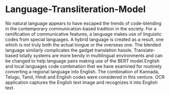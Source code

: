 # Language-Transliteration-Model
No natural language appears to have escaped the trends of code-blending in the contemporary communication-based tradition in the society.
For a ramification of communicative features, a language makes use of linguistic codes from special languages.
A hybrid language is created as a result, one which is not truly both the actual tongue or the overseas one. The blended language similarly complicates the gadget translation hassle.
Translate-based totally systems are more bendy in multilingual environments and can be changed to help language pairs making use of the BERT model.English and local languages code
combination that we have examined for routinely converting a regional language into English.
The combination of Kannada, Telugu, Tamil, Hindi and English codes were considered in this venture. 
OCR application captures the English text image and recognizes it into English text.
